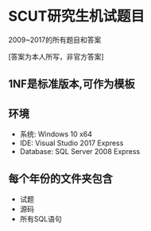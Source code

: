 # SCUT研究生机试题目

2009~2017的所有题目和答案

[答案为本人所写，非官方答案]


1NF是标准版本,可作为模板
---


环境
---
- 系统: Windows 10 x64
- IDE: Visual Studio 2017 Express
- Database: SQL Server 2008 Express


每个年份的文件夹包含
---
- 试题
- 源码
- 所有SQL语句


